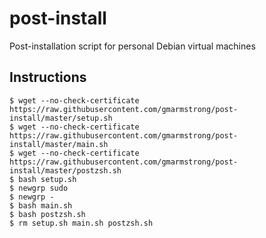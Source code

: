 # post-install
Post-installation script for personal Debian virtual machines

## Instructions
```
$ wget --no-check-certificate https://raw.githubusercontent.com/gmarmstrong/post-install/master/setup.sh
$ wget --no-check-certificate https://raw.githubusercontent.com/gmarmstrong/post-install/master/main.sh
$ wget --no-check-certificate https://raw.githubusercontent.com/gmarmstrong/post-install/master/postzsh.sh
$ bash setup.sh
$ newgrp sudo
$ newgrp -
$ bash main.sh
$ bash postzsh.sh
$ rm setup.sh main.sh postzsh.sh
```

